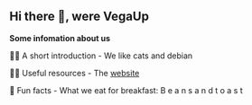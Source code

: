 ## Hi there 👋, were VegaUp

**Some infomation about us**

🙋‍♀️ A short introduction - We like cats and debian

<!--🌈 Contribution guidelines - how can the community get involved? -->
👩‍💻 Useful resources - The [website](https://vegaup.github.io/website)

🍿 Fun facts - What we eat for breakfast:  B  e  a  n  s   a  n  d   t  o  a  s  t
